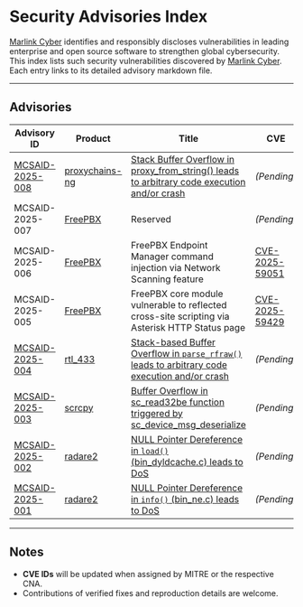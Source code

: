 # Security Advisories Index

[Marlink Cyber](https://marlink.com/solutions/cyber-security/) identifies and responsibly discloses vulnerabilities in leading enterprise and open source software to strengthen global cybersecurity.
This index lists such security vulnerabilities discovered by [Marlink Cyber](https://marlink.com/solutions/cyber-security/).
Each entry links to its detailed advisory markdown file.

---

## Advisories

| Advisory ID | Product | Title | CVE |
|--------------|----------|----------|-----|
| [MCSAID-2025-008](./advisories/MCSAID-2025-008-proxychains-ng-stack-buffer-overflow-proxy_from_string.md) | [proxychains-ng](https://github.com/rofl0r/proxychains-ng) | [Stack Buffer Overflow in proxy_from_string() leads to arbitrary code execution and/or crash](./advisories/MCSAID-2025-008-proxychains-ng-stack-buffer-overflow-proxy_from_string.md) | *(Pending)* |
| MCSAID-2025-007 | [FreePBX](https://www.freepbx.org/) | Reserved | *(Pending)* |
| MCSAID-2025-006 | [FreePBX](https://www.freepbx.org/) | FreePBX Endpoint Manager command injection via Network Scanning feature | [CVE-2025-59051](https://www.cve.org/CVERecord?id=CVE-2025-59051) |
| MCSAID-2025-005 | [FreePBX](https://www.freepbx.org/) | FreePBX core module vulnerable to reflected cross-site scripting via Asterisk HTTP Status page | [CVE-2025-59429](https://www.cve.org/CVERecord?id=CVE-2025-59429) |
| [MCSAID-2025-004](./advisories/MCSAID-2025-004-rtl_433-rfraw-parse-overflow.md) | [rtl_433](https://github.com/merbanan/rtl_433) | [Stack-based Buffer Overflow in `parse_rfraw()` leads to arbitrary code execution and/or crash](./advisories/MCSAID-2025-004-rtl_433-rfraw-parse-overflow.md) | *(Pending)* |
| [MCSAID-2025-003](./advisories/MCSAID-2025-003-scrcpy-global-buffer-overflow.md) | [scrcpy](https://github.com/Genymobile/scrcpy) | [Buffer Overflow in sc_read32be function triggered by sc_device_msg_deserialize](./advisories/MCSAID-2025-003-scrcpy-global-buffer-overflow.md) | *(Pending)* |
| [MCSAID-2025-002](./advisories/MCSAID-2025-002-radare2-nullptr-deref-bin_dyldcache.md) | [radare2](https://github.com/radareorg/radare2) | [NULL Pointer Dereference in `load()` (bin_dyldcache.c) leads to DoS](./advisories/MCSAID-2025-002-radare2-nullptr-deref-bin_dyldcache.md) | *(Pending)* |
| [MCSAID-2025-001](./advisories/MCSAID-2025-001-radare2-nullptr-deref-bin_ne.md) | [radare2](https://github.com/radareorg/radare2) | [NULL Pointer Dereference in `info()` (bin_ne.c) leads to DoS](./advisories/MCSAID-2025-001-radare2-nullptr-deref-bin_ne.md) | *(Pending)* |

---

## Notes

- **CVE IDs** will be updated when assigned by MITRE or the respective CNA.
- Contributions of verified fixes and reproduction details are welcome.




